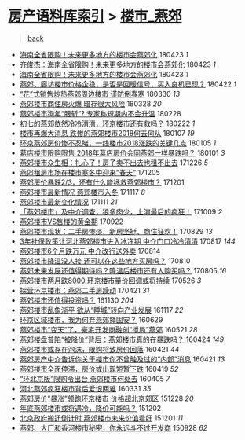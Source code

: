 [房产语料库索引](../../README.md)  > [楼市_燕郊](楼市_燕郊.md)
====
> [back](../README.md)

- [海南全省限购！未来更多地方的楼市会燕郊化](http://jkwz.applinzi.com/ittc/7095107704458839047.html#%E6%B5%B7%E5%8D%97%E5%85%A8%E7%9C%81%E9%99%90%E8%B4%AD%EF%BC%81%E6%9C%AA%E6%9D%A5%E6%9B%B4%E5%A4%9A%E5%9C%B0%E6%96%B9%E7%9A%84%E6%A5%BC%E5%B8%82%E4%BC%9A%E7%87%95%E9%83%8A%E5%8C%96) 180423 *1* 
- [齐俊杰：海南全省限购！未来更多地方的楼市会燕郊化](http://jkwz.applinzi.com/ittc/7095103126493463558.html#%E9%BD%90%E4%BF%8A%E6%9D%B0%EF%BC%9A%E6%B5%B7%E5%8D%97%E5%85%A8%E7%9C%81%E9%99%90%E8%B4%AD%EF%BC%81%E6%9C%AA%E6%9D%A5%E6%9B%B4%E5%A4%9A%E5%9C%B0%E6%96%B9%E7%9A%84%E6%A5%BC%E5%B8%82%E4%BC%9A%E7%87%95%E9%83%8A%E5%8C%96) 180423 *1* 
- [海南全省限购！未来更多地方的楼市会燕郊化](http://jkwz.applinzi.com/ittc/7095083016026326032.html#%E6%B5%B7%E5%8D%97%E5%85%A8%E7%9C%81%E9%99%90%E8%B4%AD%EF%BC%81%E6%9C%AA%E6%9D%A5%E6%9B%B4%E5%A4%9A%E5%9C%B0%E6%96%B9%E7%9A%84%E6%A5%BC%E5%B8%82%E4%BC%9A%E7%87%95%E9%83%8A%E5%8C%96) 180423 *1* 
- [燕郊、廊坊楼市价格企稳，是否是回暖信号，买入良机已现？](http://jkwz.applinzi.com/ittc/7094761187088794635.html#%E7%87%95%E9%83%8A%E3%80%81%E5%BB%8A%E5%9D%8A%E6%A5%BC%E5%B8%82%E4%BB%B7%E6%A0%BC%E4%BC%81%E7%A8%B3%EF%BC%8C%E6%98%AF%E5%90%A6%E6%98%AF%E5%9B%9E%E6%9A%96%E4%BF%A1%E5%8F%B7%EF%BC%8C%E4%B9%B0%E5%85%A5%E8%89%AF%E6%9C%BA%E5%B7%B2%E7%8E%B0%EF%BC%9F) 180422 *1* 
- [“花”式销售炒热燕郊周边楼市 谨防倒春寒](http://jkwz.applinzi.com/ittc/7086305841919820817.html#%E2%80%9C%E8%8A%B1%E2%80%9D%E5%BC%8F%E9%94%80%E5%94%AE%E7%82%92%E7%83%AD%E7%87%95%E9%83%8A%E5%91%A8%E8%BE%B9%E6%A5%BC%E5%B8%82+%E8%B0%A8%E9%98%B2%E5%80%92%E6%98%A5%E5%AF%92) 180330 *13* 
- [燕郊楼市商住房火爆  暗存很大风险](http://jkwz.applinzi.com/ittc/7085612559199896586.html#%E7%87%95%E9%83%8A%E6%A5%BC%E5%B8%82%E5%95%86%E4%BD%8F%E6%88%BF%E7%81%AB%E7%88%86++%E6%9A%97%E5%AD%98%E5%BE%88%E5%A4%A7%E9%A3%8E%E9%99%A9) 180328 *20* 
- [燕郊楼市狗年“腰斩”? 专家称短期内不会升温](http://jkwz.applinzi.com/ittc/7075223048443921414.html#%E7%87%95%E9%83%8A%E6%A5%BC%E5%B8%82%E7%8B%97%E5%B9%B4%E2%80%9C%E8%85%B0%E6%96%A9%E2%80%9D%3F+%E4%B8%93%E5%AE%B6%E7%A7%B0%E7%9F%AD%E6%9C%9F%E5%86%85%E4%B8%8D%E4%BC%9A%E5%8D%87%E6%B8%A9) 180228  
- [初七的燕郊依然冷冷清清，环京楼市还有救吗？](http://jkwz.applinzi.com/ittc/7073003379687425040.html#%E5%88%9D%E4%B8%83%E7%9A%84%E7%87%95%E9%83%8A%E4%BE%9D%E7%84%B6%E5%86%B7%E5%86%B7%E6%B8%85%E6%B8%85%EF%BC%8C%E7%8E%AF%E4%BA%AC%E6%A5%BC%E5%B8%82%E8%BF%98%E6%9C%89%E6%95%91%E5%90%97%EF%BC%9F) 180222 *1* 
- [楼市再爆大消息 跌惨的燕郊楼市2018何去何从](http://jkwz.applinzi.com/ittc/7055792702220665863.html#%E6%A5%BC%E5%B8%82%E5%86%8D%E7%88%86%E5%A4%A7%E6%B6%88%E6%81%AF+%E8%B7%8C%E6%83%A8%E7%9A%84%E7%87%95%E9%83%8A%E6%A5%BC%E5%B8%822018%E4%BD%95%E5%8E%BB%E4%BD%95%E4%BB%8E) 180107 *19* 
- [环京燕郊房价惨不忍睹，一线楼市2018涨跌的关键几点](http://jkwz.applinzi.com/ittc/7055215034924270598.html#%E7%8E%AF%E4%BA%AC%E7%87%95%E9%83%8A%E6%88%BF%E4%BB%B7%E6%83%A8%E4%B8%8D%E5%BF%8D%E7%9D%B9%EF%BC%8C%E4%B8%80%E7%BA%BF%E6%A5%BC%E5%B8%822018%E6%B6%A8%E8%B7%8C%E7%9A%84%E5%85%B3%E9%94%AE%E5%87%A0%E7%82%B9) 180105 *1* 
- [葛店楼市限购限售 2018年葛店房价会同燕郊一样暴跌吗？](http://jkwz.applinzi.com/ittc/7053551766455452689.html#%E8%91%9B%E5%BA%97%E6%A5%BC%E5%B8%82%E9%99%90%E8%B4%AD%E9%99%90%E5%94%AE+2018%E5%B9%B4%E8%91%9B%E5%BA%97%E6%88%BF%E4%BB%B7%E4%BC%9A%E5%90%8C%E7%87%95%E9%83%8A%E4%B8%80%E6%A0%B7%E6%9A%B4%E8%B7%8C%E5%90%97%EF%BC%9F) 180101 *3* 
- [燕郊楼市众生相：扎心了！房子卖不出去也租不出去](http://jkwz.applinzi.com/ittc/7051330712576197648.html#%E7%87%95%E9%83%8A%E6%A5%BC%E5%B8%82%E4%BC%97%E7%94%9F%E7%9B%B8%EF%BC%9A%E6%89%8E%E5%BF%83%E4%BA%86%EF%BC%81%E6%88%BF%E5%AD%90%E5%8D%96%E4%B8%8D%E5%87%BA%E5%8E%BB%E4%B9%9F%E7%A7%9F%E4%B8%8D%E5%87%BA%E5%8E%BB) 171226 *5* 
- [燕郊租房市场在楼市寒冬中迎来“春天”](http://jkwz.applinzi.com/ittc/7043598595280864273.html#%E7%87%95%E9%83%8A%E7%A7%9F%E6%88%BF%E5%B8%82%E5%9C%BA%E5%9C%A8%E6%A5%BC%E5%B8%82%E5%AF%92%E5%86%AC%E4%B8%AD%E8%BF%8E%E6%9D%A5%E2%80%9C%E6%98%A5%E5%A4%A9%E2%80%9D) 171205  
- [燕郊房价暴跌2/3，还有什么能拯救燕郊楼市？](http://jkwz.applinzi.com/ittc/7042101983010358289.html#%E7%87%95%E9%83%8A%E6%88%BF%E4%BB%B7%E6%9A%B4%E8%B7%8C2%2F3%EF%BC%8C%E8%BF%98%E6%9C%89%E4%BB%80%E4%B9%88%E8%83%BD%E6%8B%AF%E6%95%91%E7%87%95%E9%83%8A%E6%A5%BC%E5%B8%82%EF%BC%9F) 171201  
- [燕郊楼市最新情况 燕郊楼市入冬](http://jkwz.applinzi.com/ittc/7036970889508291600.html#%E7%87%95%E9%83%8A%E6%A5%BC%E5%B8%82%E6%9C%80%E6%96%B0%E6%83%85%E5%86%B5+%E7%87%95%E9%83%8A%E6%A5%BC%E5%B8%82%E5%85%A5%E5%86%AC) 171117 *8* 
- [燕郊楼市最新变化情况](http://jkwz.applinzi.com/ittc/7034770204649849872.html#%E7%87%95%E9%83%8A%E6%A5%BC%E5%B8%82%E6%9C%80%E6%96%B0%E5%8F%98%E5%8C%96%E6%83%85%E5%86%B5) 171111 *21* 
- [「燕郊楼市」及中介调查，狼多肉少，上演最后的疯狂！](http://jkwz.applinzi.com/ittc/7022367462325224465.html#%E3%80%8C%E7%87%95%E9%83%8A%E6%A5%BC%E5%B8%82%E3%80%8D%E5%8F%8A%E4%B8%AD%E4%BB%8B%E8%B0%83%E6%9F%A5%EF%BC%8C%E7%8B%BC%E5%A4%9A%E8%82%89%E5%B0%91%EF%BC%8C%E4%B8%8A%E6%BC%94%E6%9C%80%E5%90%8E%E7%9A%84%E7%96%AF%E7%8B%82%EF%BC%81) 171009 *2* 
- [燕郊楼市VS售楼的黄金期](http://jkwz.applinzi.com/ittc/7016243831966794768.html#%E7%87%95%E9%83%8A%E6%A5%BC%E5%B8%82VS%E5%94%AE%E6%A5%BC%E7%9A%84%E9%BB%84%E9%87%91%E6%9C%9F) 170922  
- [燕郊楼市现状：二手房惨淡、新房坚挺、商住狂欢！](http://jkwz.applinzi.com/ittc/7007148117018018832.html#%E7%87%95%E9%83%8A%E6%A5%BC%E5%B8%82%E7%8E%B0%E7%8A%B6%EF%BC%9A%E4%BA%8C%E6%89%8B%E6%88%BF%E6%83%A8%E6%B7%A1%E3%80%81%E6%96%B0%E6%88%BF%E5%9D%9A%E6%8C%BA%E3%80%81%E5%95%86%E4%BD%8F%E7%8B%82%E6%AC%A2%EF%BC%81) 170829 *13* 
- [3年社保政策让河北燕郊楼市进入冰冻期 中介门口冷冷清清](http://jkwz.applinzi.com/ittc/7002700192263177232.html#3%E5%B9%B4%E7%A4%BE%E4%BF%9D%E6%94%BF%E7%AD%96%E8%AE%A9%E6%B2%B3%E5%8C%97%E7%87%95%E9%83%8A%E6%A5%BC%E5%B8%82%E8%BF%9B%E5%85%A5%E5%86%B0%E5%86%BB%E6%9C%9F+%E4%B8%AD%E4%BB%8B%E9%97%A8%E5%8F%A3%E5%86%B7%E5%86%B7%E6%B8%85%E6%B8%85) 170817 *144* 
- [燕郊楼市6个月跌万元 中介改行送外卖](http://jkwz.applinzi.com/ittc/7001586031894479888.html#%E7%87%95%E9%83%8A%E6%A5%BC%E5%B8%826%E4%B8%AA%E6%9C%88%E8%B7%8C%E4%B8%87%E5%85%83+%E4%B8%AD%E4%BB%8B%E6%94%B9%E8%A1%8C%E9%80%81%E5%A4%96%E5%8D%96) 170814  
- [燕郊楼市降温没人接 还可以在这些地方买房吗？](http://jkwz.applinzi.com/ittc/7000255937154384913.html#%E7%87%95%E9%83%8A%E6%A5%BC%E5%B8%82%E9%99%8D%E6%B8%A9%E6%B2%A1%E4%BA%BA%E6%8E%A5+%E8%BF%98%E5%8F%AF%E4%BB%A5%E5%9C%A8%E8%BF%99%E4%BA%9B%E5%9C%B0%E6%96%B9%E4%B9%B0%E6%88%BF%E5%90%97%EF%BC%9F) 170810  
- [燕郊未来发展还值得期待吗？降温后楼市还有人购买吗？](http://jkwz.applinzi.com/ittc/6998348574839276561.html#%E7%87%95%E9%83%8A%E6%9C%AA%E6%9D%A5%E5%8F%91%E5%B1%95%E8%BF%98%E5%80%BC%E5%BE%97%E6%9C%9F%E5%BE%85%E5%90%97%EF%BC%9F%E9%99%8D%E6%B8%A9%E5%90%8E%E6%A5%BC%E5%B8%82%E8%BF%98%E6%9C%89%E4%BA%BA%E8%B4%AD%E4%B9%B0%E5%90%97%EF%BC%9F) 170805 *16* 
- [燕郊楼市两月跌8000 环京楼市量价回调或将持续](http://jkwz.applinzi.com/ittc/6971907731370804229.html#%E7%87%95%E9%83%8A%E6%A5%BC%E5%B8%82%E4%B8%A4%E6%9C%88%E8%B7%8C8000+%E7%8E%AF%E4%BA%AC%E6%A5%BC%E5%B8%82%E9%87%8F%E4%BB%B7%E5%9B%9E%E8%B0%83%E6%88%96%E5%B0%86%E6%8C%81%E7%BB%AD) 170526 *3* 
- [探营环京楼市：燕郊二手房躁动](http://jkwz.applinzi.com/ittc/6959127261260284932.html#%E6%8E%A2%E8%90%A5%E7%8E%AF%E4%BA%AC%E6%A5%BC%E5%B8%82%EF%BC%9A%E7%87%95%E9%83%8A%E4%BA%8C%E6%89%8B%E6%88%BF%E8%BA%81%E5%8A%A8) 170421 *31* 
- [燕郊楼市还值得投资吗？](http://jkwz.applinzi.com/ittc/6906343882458924036.html#%E7%87%95%E9%83%8A%E6%A5%BC%E5%B8%82%E8%BF%98%E5%80%BC%E5%BE%97%E6%8A%95%E8%B5%84%E5%90%97%EF%BC%9F) 161130 *204* 
- [燕郊楼市乱象渐平 欲从“睡城”转向产业发展](http://jkwz.applinzi.com/ittc/6901340194220803076.html#%E7%87%95%E9%83%8A%E6%A5%BC%E5%B8%82%E4%B9%B1%E8%B1%A1%E6%B8%90%E5%B9%B3+%E6%AC%B2%E4%BB%8E%E2%80%9C%E7%9D%A1%E5%9F%8E%E2%80%9D%E8%BD%AC%E5%90%91%E4%BA%A7%E4%B8%9A%E5%8F%91%E5%B1%95) 161117 *22* 
- [环京区域楼市，我为何弃燕郊择固安？](http://jkwz.applinzi.com/ittc/6849072542652040197.html#%E7%8E%AF%E4%BA%AC%E5%8C%BA%E5%9F%9F%E6%A5%BC%E5%B8%82%EF%BC%8C%E6%88%91%E4%B8%BA%E4%BD%95%E5%BC%83%E7%87%95%E9%83%8A%E6%8B%A9%E5%9B%BA%E5%AE%89%EF%BC%9F) 160629  
- [燕郊楼市“变天”了，豪宅开发商融创“搅局”燕郊](http://jkwz.applinzi.com/ittc/6834670602933502981.html#%E7%87%95%E9%83%8A%E6%A5%BC%E5%B8%82%E2%80%9C%E5%8F%98%E5%A4%A9%E2%80%9D%E4%BA%86%EF%BC%8C%E8%B1%AA%E5%AE%85%E5%BC%80%E5%8F%91%E5%95%86%E8%9E%8D%E5%88%9B%E2%80%9C%E6%90%85%E5%B1%80%E2%80%9D%E7%87%95%E9%83%8A) 160521 *28* 
- [燕郊楼盘普陷“被降价”背后：燕郊楼市真的在暴跌吗？](http://jkwz.applinzi.com/ittc/6824717755647263748.html#%E7%87%95%E9%83%8A%E6%A5%BC%E7%9B%98%E6%99%AE%E9%99%B7%E2%80%9C%E8%A2%AB%E9%99%8D%E4%BB%B7%E2%80%9D%E8%83%8C%E5%90%8E%EF%BC%9A%E7%87%95%E9%83%8A%E6%A5%BC%E5%B8%82%E7%9C%9F%E7%9A%84%E5%9C%A8%E6%9A%B4%E8%B7%8C%E5%90%97%EF%BC%9F) 160424 *149* 
- [燕郊楼市或存在泡沫，限购将致房价回落](http://jkwz.applinzi.com/ittc/6823487467688559621.html#%E7%87%95%E9%83%8A%E6%A5%BC%E5%B8%82%E6%88%96%E5%AD%98%E5%9C%A8%E6%B3%A1%E6%B2%AB%EF%BC%8C%E9%99%90%E8%B4%AD%E5%B0%86%E8%87%B4%E6%88%BF%E4%BB%B7%E5%9B%9E%E8%90%BD) 160421 *44* 
- [燕郊房产中介告诉你关于楼市你不曾触及过的“内部”消息](http://jkwz.applinzi.com/ittc/6823276330887939077.html#%E7%87%95%E9%83%8A%E6%88%BF%E4%BA%A7%E4%B8%AD%E4%BB%8B%E5%91%8A%E8%AF%89%E4%BD%A0%E5%85%B3%E4%BA%8E%E6%A5%BC%E5%B8%82%E4%BD%A0%E4%B8%8D%E6%9B%BE%E8%A7%A6%E5%8F%8A%E8%BF%87%E7%9A%84%E2%80%9C%E5%86%85%E9%83%A8%E2%80%9D%E6%B6%88%E6%81%AF) 160421 *13* 
- [燕郊楼市全面停滞，房价或出现短暂下跌](http://jkwz.applinzi.com/ittc/6822894342096028677.html#%E7%87%95%E9%83%8A%E6%A5%BC%E5%B8%82%E5%85%A8%E9%9D%A2%E5%81%9C%E6%BB%9E%EF%BC%8C%E6%88%BF%E4%BB%B7%E6%88%96%E5%87%BA%E7%8E%B0%E7%9F%AD%E6%9A%82%E4%B8%8B%E8%B7%8C) 160419 *52* 
- [“环北京版”限购令出台 燕郊楼市何处去](http://jkwz.applinzi.com/ittc/6817556794628899844.html#%E2%80%9C%E7%8E%AF%E5%8C%97%E4%BA%AC%E7%89%88%E2%80%9D%E9%99%90%E8%B4%AD%E4%BB%A4%E5%87%BA%E5%8F%B0+%E7%87%95%E9%83%8A%E6%A5%BC%E5%B8%82%E4%BD%95%E5%A4%84%E5%8E%BB) 160405 *7* 
- [河北燕郊疯狂楼市背后爱恨两难](http://jkwz.applinzi.com/ittc/6815666785302873092.html#%E6%B2%B3%E5%8C%97%E7%87%95%E9%83%8A%E7%96%AF%E7%8B%82%E6%A5%BC%E5%B8%82%E8%83%8C%E5%90%8E%E7%88%B1%E6%81%A8%E4%B8%A4%E9%9A%BE) 160331 *35* 
- [燕郊房价&quot;暴涨&quot;领跑环京楼市 价格超北京郊区](http://jkwz.applinzi.com/ittc/6780810455509632005.html#%E7%87%95%E9%83%8A%E6%88%BF%E4%BB%B7%26quot%3B%E6%9A%B4%E6%B6%A8%26quot%3B%E9%A2%86%E8%B7%91%E7%8E%AF%E4%BA%AC%E6%A5%BC%E5%B8%82+%E4%BB%B7%E6%A0%BC%E8%B6%85%E5%8C%97%E4%BA%AC%E9%83%8A%E5%8C%BA) 151228 *20* 
- [年底燕郊楼市或将遇冷，降价可能吗？](http://jkwz.applinzi.com/ittc/6771241706167206916.html#%E5%B9%B4%E5%BA%95%E7%87%95%E9%83%8A%E6%A5%BC%E5%B8%82%E6%88%96%E5%B0%86%E9%81%87%E5%86%B7%EF%BC%8C%E9%99%8D%E4%BB%B7%E5%8F%AF%E8%83%BD%E5%90%97%EF%BC%9F) 151202  
- [北京政府搬迁倒计时 燕郊楼市未来价值看好](http://jkwz.applinzi.com/ittc/6770776647183893508.html#%E5%8C%97%E4%BA%AC%E6%94%BF%E5%BA%9C%E6%90%AC%E8%BF%81%E5%80%92%E8%AE%A1%E6%97%B6+%E7%87%95%E9%83%8A%E6%A5%BC%E5%B8%82%E6%9C%AA%E6%9D%A5%E4%BB%B7%E5%80%BC%E7%9C%8B%E5%A5%BD) 151201 *11* 
- [燕郊、大厂和香河楼市秘密，你永远斗不过开发商](http://jkwz.applinzi.com/ittc/6747237165400032261.html#%E7%87%95%E9%83%8A%E3%80%81%E5%A4%A7%E5%8E%82%E5%92%8C%E9%A6%99%E6%B2%B3%E6%A5%BC%E5%B8%82%E7%A7%98%E5%AF%86%EF%BC%8C%E4%BD%A0%E6%B0%B8%E8%BF%9C%E6%96%97%E4%B8%8D%E8%BF%87%E5%BC%80%E5%8F%91%E5%95%86) 150928 *62* 
